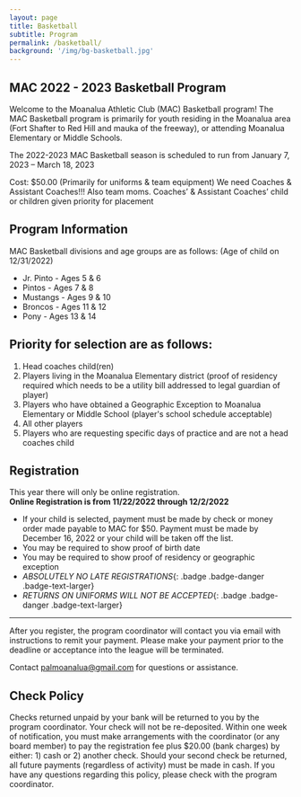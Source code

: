 ```yaml
---
layout: page
title: Basketball
subtitle: Program
permalink: /basketball/
background: '/img/bg-basketball.jpg'
---
```


MAC 2022 - 2023 Basketball Program
----------------------------------
Welcome to the Moanalua Athletic Club (MAC) Basketball program! The MAC Basketball program is primarily for youth residing in the Moanalua area (Fort Shafter to Red Hill and mauka of the freeway), or attending Moanalua Elementary or Middle Schools.

The 2022-2023 MAC Basketball season is scheduled to run from January 7, 2023 – March 18, 2023

Cost: $50.00 (Primarily for uniforms & team equipment)
We need Coaches & Assistant Coaches!!! Also team moms. 
Coaches’ & Assistant Coaches’ child or children given priority for placement

Program Information
-------------------
MAC Basketball divisions and age groups are as follows: (Age of child on 12/31/2022)

* Jr. Pinto - Ages 5 & 6
* Pintos - Ages 7 & 8
* Mustangs - Ages 9 & 10
* Broncos - Ages 11 & 12
* Pony - Ages 13 & 14

Priority for selection are as follows:
--------------------------------------
1. Head coaches child(ren)
1. Players living in the Moanalua Elementary district (proof of residency required which needs to be a utility bill addressed to legal guardian of player)
1. Players who have obtained a Geographic Exception to Moanalua Elementary or Middle School (player's school schedule acceptable)
1. All other players
1. Players who are requesting specific days of practice and are not a head coaches child

Registration
------------
This year there will only be online registration.  
**Online Registration is from 11/22/2022 through 12/2/2022**

* If your child is selected, payment must be made by check or money order made payable to MAC for $50. Payment must be made by December 16, 2022 or your child will be taken off the list.
* You may be required to show proof of birth date
* You may be required to show proof of residency or geographic exception
* *ABSOLUTELY NO LATE REGISTRATIONS*{: .badge .badge-danger .badge-text-larger}
* *RETURNS ON UNIFORMS WILL NOT BE ACCEPTED*{: .badge .badge-danger .badge-text-larger}

------------
After you register, the program coordinator will contact you via email with instructions to remit your payment. Please make your payment prior to the deadline or acceptance into the league will be terminated.

Contact [palmoanalua@gmail.com](mailto:palmoanalua@gmail.com)  for questions or assistance.

Check Policy
------------
Checks returned unpaid by your bank will be returned to you by the program coordinator. Your check will not be re-deposited. Within one week of notification, you must make arrangements with the coordinator (or any board member) to pay the registration fee plus $20.00 (bank charges) by either: 1) cash or 2) another check. Should your second check be returned, all future payments (regardless of activity) must be made in cash. If you have any questions regarding this policy, please check with the program coordinator.

